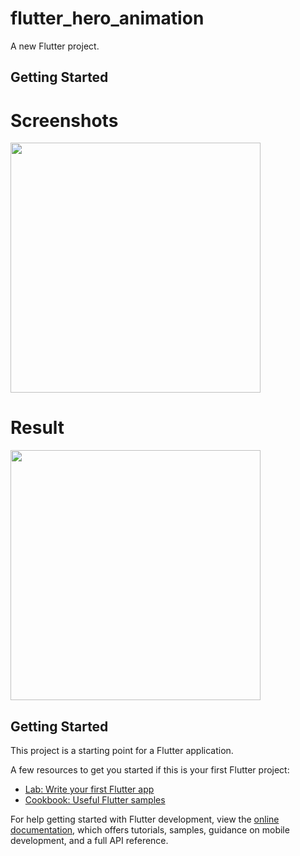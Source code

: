 # flutter_hero_animation

A new Flutter project.

## Getting Started

# Screenshots
<img src="https://github.com/aakashx58/flutterhero_aimation/assets/106716824/4c128914-be49-4ed6-93a5-d593d1c65715" height="400">


# Result 
<img src="https://github.com/aakashx58/flutterhero_aimation/assets/106716824/f05928ca-6f2f-4421-aff4-529345eeff43" height="400">


## Getting Started

This project is a starting point for a Flutter application.

A few resources to get you started if this is your first Flutter project:

- [Lab: Write your first Flutter app](https://docs.flutter.dev/get-started/codelab)
- [Cookbook: Useful Flutter samples](https://docs.flutter.dev/cookbook)

For help getting started with Flutter development, view the
[online documentation](https://docs.flutter.dev/), which offers tutorials,
samples, guidance on mobile development, and a full API reference.
